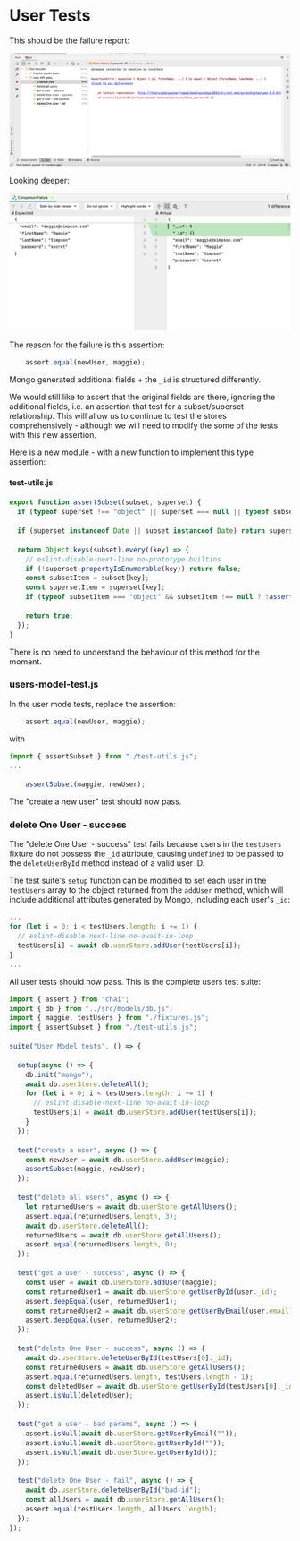# User Tests

This should be the failure report:

![](img/04.png)

Looking deeper:

![](img/05.png)

The reason for the failure is this assertion:

~~~javascript
    assert.equal(newUser, maggie);
~~~

Mongo generated additional fields + the `_id` is structured differently.

We would still like to assert that the original fields are there, ignoring the additional fields, i.e. an assertion that test for a subset/superset relationship. This will allow us to continue to test the stores comprehensively - although we will need to modify the some of the tests with this new assertion.

Here is a new module - with a new function to implement this type assertion:

#### test-utils.js

~~~javascript
export function assertSubset(subset, superset) {
  if (typeof superset !== "object" || superset === null || typeof subset !== "object" || subset === null) return false;

  if (superset instanceof Date || subset instanceof Date) return superset.valueOf() === subset.valueOf();

  return Object.keys(subset).every((key) => {
    // eslint-disable-next-line no-prototype-builtins
    if (!superset.propertyIsEnumerable(key)) return false;
    const subsetItem = subset[key];
    const supersetItem = superset[key];
    if (typeof subsetItem === "object" && subsetItem !== null ? !assertSubset(supersetItem, subsetItem) : supersetItem !== subsetItem) return false;

    return true;
  });
}
~~~

There is no need to understand the behaviour of this method for the moment.

### users-model-test.js

In the user mode tests, replace the assertion:

~~~javascript
    assert.equal(newUser, maggie);
~~~

with

~~~javascript
import { assertSubset } from "./test-utils.js";
...

    assertSubset(maggie, newUser);
~~~

The "create a new user" test should now pass.

### delete One User - success

The "delete One User - success" test fails because users in the `testUsers` fixture do not possess the `_id` attribute, causing `undefined` to be passed to the `deleteUserById` method instead of a valid user ID.

The test suite's `setup` function can be modified to set each user in the `testUsers` array to the object returned from the `addUser` method, which will include additional attributes generated by Mongo, including each user's `_id`:

~~~javascript
...
for (let i = 0; i < testUsers.length; i += 1) {
  // eslint-disable-next-line no-await-in-loop
  testUsers[i] = await db.userStore.addUser(testUsers[i]);
}
...
~~~

All user tests should now pass. This is the complete users test suite:

~~~javascript
import { assert } from "chai";
import { db } from "../src/models/db.js";
import { maggie, testUsers } from "./fixtures.js";
import { assertSubset } from "./test-utils.js";

suite("User Model tests", () => {

  setup(async () => {
    db.init("mongo");
    await db.userStore.deleteAll();
    for (let i = 0; i < testUsers.length; i += 1) {
      // eslint-disable-next-line no-await-in-loop
      testUsers[i] = await db.userStore.addUser(testUsers[i]);
    }
  });

  test("create a user", async () => {
    const newUser = await db.userStore.addUser(maggie);
    assertSubset(maggie, newUser);
  });

  test("delete all users", async () => {
    let returnedUsers = await db.userStore.getAllUsers();
    assert.equal(returnedUsers.length, 3);
    await db.userStore.deleteAll();
    returnedUsers = await db.userStore.getAllUsers();
    assert.equal(returnedUsers.length, 0);
  });

  test("get a user - success", async () => {
    const user = await db.userStore.addUser(maggie);
    const returnedUser1 = await db.userStore.getUserById(user._id);
    assert.deepEqual(user, returnedUser1);
    const returnedUser2 = await db.userStore.getUserByEmail(user.email);
    assert.deepEqual(user, returnedUser2);
  });

  test("delete One User - success", async () => {
    await db.userStore.deleteUserById(testUsers[0]._id);
    const returnedUsers = await db.userStore.getAllUsers();
    assert.equal(returnedUsers.length, testUsers.length - 1);
    const deletedUser = await db.userStore.getUserById(testUsers[0]._id);
    assert.isNull(deletedUser);
  });

  test("get a user - bad params", async () => {
    assert.isNull(await db.userStore.getUserByEmail(""));
    assert.isNull(await db.userStore.getUserById(""));
    assert.isNull(await db.userStore.getUserById());
  });

  test("delete One User - fail", async () => {
    await db.userStore.deleteUserById("bad-id");
    const allUsers = await db.userStore.getAllUsers();
    assert.equal(testUsers.length, allUsers.length);
  });
});
~~~



